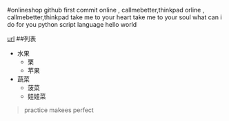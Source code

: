 #onlineshop 
github first commit
online , callmebetter,thinkpad
orline , callmebetter,thinkpad
take me to your heart take me to your soul
what can i do for you
python script language
hello world

[url](packagecontrol.io)
##列表
+ 水果
  - 栗
  - 苹果
+ 蔬菜
  - 菠菜
  - 娃娃菜

 >practice makees perfect 
